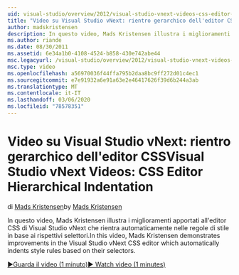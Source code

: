 ```yaml
---
uid: visual-studio/overview/2012/visual-studio-vnext-videos-css-editor-hierarchical-indentation
title: "Video su Visual Studio vNext: rientro gerarchico dell'editor CSS | Microsoft Docs"
author: madskristensen
description: In questo video, Mads Kristensen illustra i miglioramenti apportati all'editor CSS di Visual Studio vNext, che rientra automaticamente nelle regole di stile in base alla selezione...
ms.author: riande
ms.date: 08/30/2011
ms.assetid: 6e34a1b0-4108-4524-b858-430e742abe44
msc.legacyurl: /visual-studio/overview/2012/visual-studio-vnext-videos-css-editor-hierarchical-indentation
msc.type: video
ms.openlocfilehash: a56970036f44ffa795b2daa8bc9ff272d01c4ec1
ms.sourcegitcommit: e7e91932a6e91a63e2e46417626f39d6b244a3ab
ms.translationtype: MT
ms.contentlocale: it-IT
ms.lasthandoff: 03/06/2020
ms.locfileid: "78578351"
---
```

# <a name="visual-studio-vnext-videos-css-editor-hierarchical-indentation"></a><span data-ttu-id="3c151-103">Video su Visual Studio vNext: rientro gerarchico dell'editor CSS</span><span class="sxs-lookup"><span data-stu-id="3c151-103">Visual Studio vNext Videos: CSS Editor Hierarchical Indentation</span></span>

<span data-ttu-id="3c151-104">di [Mads Kristensen](https://github.com/madskristensen)</span><span class="sxs-lookup"><span data-stu-id="3c151-104">by [Mads Kristensen](https://github.com/madskristensen)</span></span>

<span data-ttu-id="3c151-105">In questo video, Mads Kristensen illustra i miglioramenti apportati all'editor CSS di Visual Studio vNext che rientra automaticamente nelle regole di stile in base ai rispettivi selettori.</span><span class="sxs-lookup"><span data-stu-id="3c151-105">In this video, Mads Kristensen demonstrates improvements in the Visual Studio vNext CSS editor which automatically indents style rules based on their selectors.</span></span>

[<span data-ttu-id="3c151-106">&#9654;Guarda il video (1 minuto)</span><span class="sxs-lookup"><span data-stu-id="3c151-106">&#9654; Watch video (1 minutes)</span></span>](https://channel9.msdn.com/Blogs/ASP-NET-Site-Videos/visual-studio-vnext-videos-css-editor-hierarchical-indentation)
